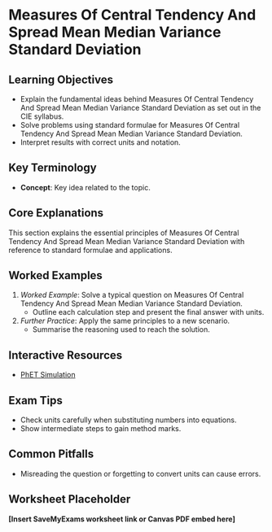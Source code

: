 # Measures Of Central Tendency And Spread Mean Median Variance Standard Deviation

## Learning Objectives
- Explain the fundamental ideas behind Measures Of Central Tendency And Spread Mean Median Variance Standard Deviation as set out in the CIE syllabus.
- Solve problems using standard formulae for Measures Of Central Tendency And Spread Mean Median Variance Standard Deviation.
- Interpret results with correct units and notation.

## Key Terminology
- **Concept**: Key idea related to the topic.

## Core Explanations
This section explains the essential principles of Measures Of Central Tendency And Spread Mean Median Variance Standard Deviation with reference to standard formulae and applications.

## Worked Examples
1. *Worked Example*: Solve a typical question on Measures Of Central Tendency And Spread Mean Median Variance Standard Deviation.
   - Outline each calculation step and present the final answer with units.
2. *Further Practice*: Apply the same principles to a new scenario.
   - Summarise the reasoning used to reach the solution.

## Interactive Resources
- [PhET Simulation](https://phet.colorado.edu/)

## Exam Tips
- Check units carefully when substituting numbers into equations.
- Show intermediate steps to gain method marks.

## Common Pitfalls
- Misreading the question or forgetting to convert units can cause errors.

## Worksheet Placeholder
**[Insert SaveMyExams worksheet link or Canvas PDF embed here]**
